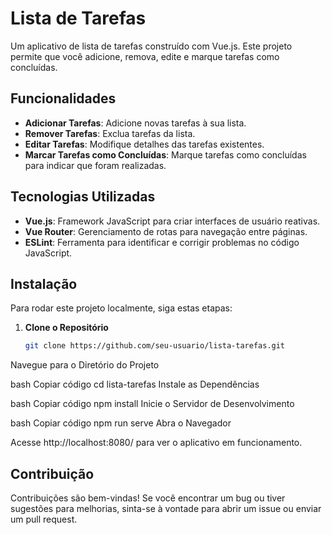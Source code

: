 # Lista de Tarefas

Um aplicativo de lista de tarefas construído com Vue.js. Este projeto permite que você adicione, remova, edite e marque tarefas como concluídas.

## Funcionalidades

- **Adicionar Tarefas**: Adicione novas tarefas à sua lista.
- **Remover Tarefas**: Exclua tarefas da lista.
- **Editar Tarefas**: Modifique detalhes das tarefas existentes.
- **Marcar Tarefas como Concluídas**: Marque tarefas como concluídas para indicar que foram realizadas.

## Tecnologias Utilizadas

- **Vue.js**: Framework JavaScript para criar interfaces de usuário reativas.
- **Vue Router**: Gerenciamento de rotas para navegação entre páginas.
- **ESLint**: Ferramenta para identificar e corrigir problemas no código JavaScript.

## Instalação

Para rodar este projeto localmente, siga estas etapas:

1. **Clone o Repositório**

   ```bash
   git clone https://github.com/seu-usuario/lista-tarefas.git

Navegue para o Diretório do Projeto

bash
Copiar código
cd lista-tarefas
Instale as Dependências

bash
Copiar código
npm install
Inicie o Servidor de Desenvolvimento

bash
Copiar código
npm run serve
Abra o Navegador

Acesse http://localhost:8080/ para ver o aplicativo em funcionamento.


## Contribuição
Contribuições são bem-vindas! Se você encontrar um bug ou tiver sugestões para melhorias, sinta-se à vontade para abrir um issue ou enviar um pull request.
